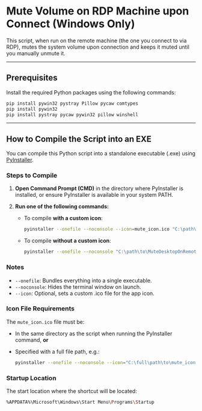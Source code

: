 # Mute Volume on RDP Machine upon Connect (Windows Only)

This script, when run on the remote machine (the one you connect to via RDP), mutes the system volume upon connection and keeps it muted until you manually unmute it.

---

## Prerequisites

Install the required Python packages using the following commands:

```bash
pip install pywin32 pystray Pillow pycaw comtypes
pip install pywin32
pip install pystray pycaw pywin32 pillow winshell

```

---

## How to Compile the Script into an EXE

You can compile this Python script into a standalone executable (.exe) using [PyInstaller](https://pyinstaller.org/).

### Steps to Compile

1. **Open Command Prompt (CMD)** in the directory where PyInstaller is installed, or ensure PyInstaller is available in your system PATH.

2. **Run one of the following commands:**

   - To compile **with a custom icon**:
     
     ```bash
     pyinstaller --onefile --noconsole --icon=mute_icon.ico "C:\path\to\MuteDesktopOnRemote.py"
     ```

   - To compile **without a custom icon**:
     
     ```bash
     pyinstaller --onefile --noconsole "C:\path\to\MuteDesktopOnRemote.py"
     ```

### Notes

- `--onefile`: Bundles everything into a single executable.
- `--noconsole`: Hides the terminal window on launch.
- `--icon`: Optional, sets a custom .ico file for the app icon.

### Icon File Requirements

The `mute_icon.ico` file must be:
- In the same directory as the script when running the PyInstaller command, **or**
- Specified with a full file path, e.g.:

  ```bash
  pyinstaller --onefile --noconsole --icon="C:\full\path\to\mute_icon.ico" "C:\path\to\MuteDesktopOnRemote.py"
  ```
### Startup Location

The start location where the shortcut will be located:

  ```bash
  %APPDATA%\Microsoft\Windows\Start Menu\Programs\Startup
  ```
